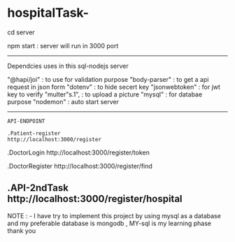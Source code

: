﻿# hospitalTask-

cd server

npm start : server will run in 3000 port

-------------------------------------------------------------------------------------------------------------------------------------------------------------------------

Dependcies uses in this sql-nodejs server

 "@hapi/joi" : to use for validation purpose
    "body-parser" : to get a api request in json form
    "dotenv" : to hide secert key
    "jsonwebtoken"    : for jwt key to verify
    "multer"s.1", :  to upload a picture 
    "mysql" : for databae purpose
    "nodemon" : auto start server
    
  -----------------------------------------------------------------------------------------------------------------------------------------------------------------------  
    API-ENDPOINT
    
    .Patient-register
    http://localhost:3000/register
    
   .DoctorLogin
   http://localhost:3000/register/token
   
   .DoctorRegister
   http://localhost:3000/register/find
   
   .API-2ndTask
   http://localhost:3000/register/hospital
  ---------------------------------------------------------------------------------------------------------------------------------------------------------------------
  
  
  
  NOTE : - I have try to implement  this project by using mysql as a database and my preferable database is mongodb , MY-sql is my learning phase
     thank you 
